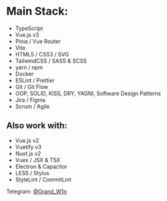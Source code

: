 # Main Stack: #
- TypeScript
- Vue.js v3
- Pinia / Vue Router
- Vite
- HTML5 / CSS3 / SVG
- TailwindCSS / SASS & SCSS
- yarn / npm
- Docker
- ESLint / Prettier
- Git / Git Flow
- OOP, SOLID, KISS, DRY, YAGNI, Software Design Patterns
- Jira / Figma
- Scrum / Agile
## Also work with: #
- Vue.js v2
- Vuetify v3
- Nuxt.js v2
- Vuex / JSX & TSX
- Electron & Capacitor
- LESS / Stylus
- StyleLint / CommitLint

Telegram: [@Grand_W1n](https://t.me/Grand_W1n "Open in Telegram")
